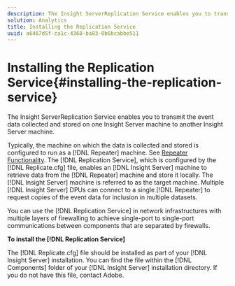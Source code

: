 ```yaml
---
description: The Insight ServerReplication Service enables you to transmit the event data collected and stored on one Insight Server machine to another Insight Server machine.
solution: Analytics
title: Installing the Replication Service
uuid: a6467d5f-ca1c-4368-ba83-0b6bcabbe511
---
```


# Installing the Replication Service{#installing-the-replication-service}

The Insight ServerReplication Service enables you to transmit the event data collected and stored on one Insight Server machine to another Insight Server machine.

 Typically, the machine on which the data is collected and stored is configured to run as a [!DNL Repeater] machine. See [Repeater Functionality](../../../home/c-inst-svr/c-rptr-fntly/c-rptr-fntly.md). The [!DNL Replication Service], which is configured by the [!DNL Replicate.cfg] file, enables an [!DNL Insight Server] machine to retrieve data from the [!DNL Repeater] machine and store it locally. The [!DNL Insight Server] machine is referred to as the target machine. Multiple [!DNL Insight Server] DPUs can connect to a single [!DNL Repeater] to request copies of the event data for inclusion in multiple datasets.

You can use the [!DNL Replication Service] in network infrastructures with multiple layers of firewalling to achieve single-port to single-port communications between components that are separated by firewalls.

**To install the [!DNL Replication Service]**

The [!DNL Replicate.cfg] file should be installed as part of your [!DNL Insight Server] installation. You can find the file within the [!DNL Components] folder of your [!DNL Insight Server] installation directory. If you do not have this file, contact Adobe. 
